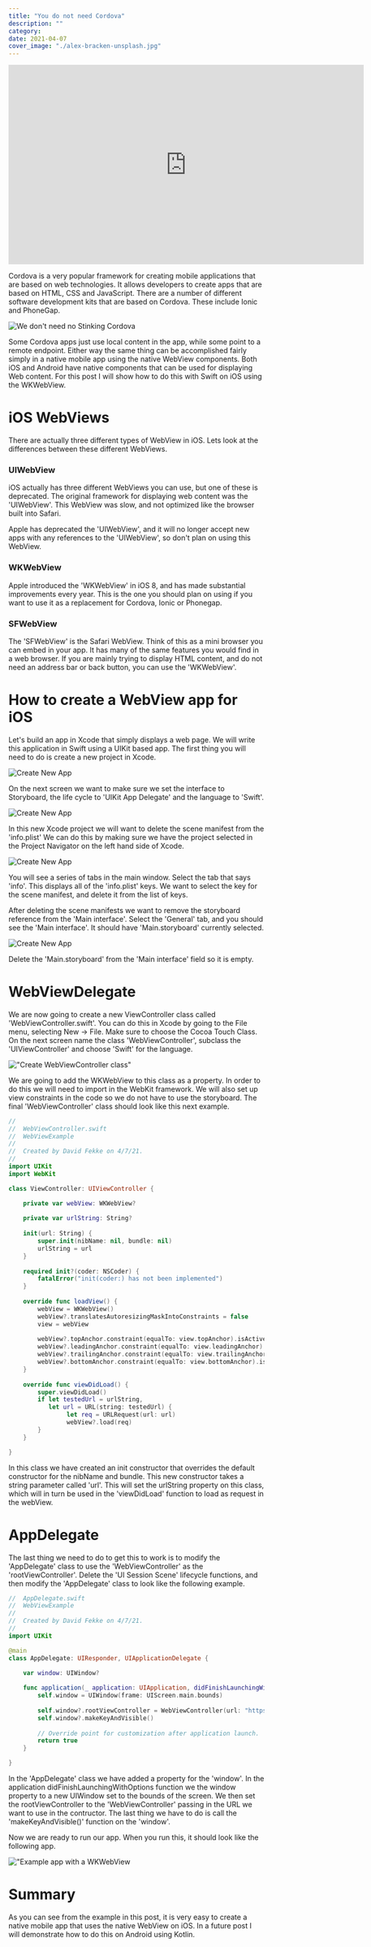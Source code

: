```yaml
---
title: "You do not need Cordova"
description: ""
category: 
date: 2021-04-07
cover_image: "./alex-bracken-unsplash.jpg"
---
```



<div style="text-align: center">
<iframe width="700" height="393" src="https://youtube.com/embed/VaWiLYJpioQ" frameborder="0" allow="accelerometer; autoplay; encrypted-media; gyroscope; picture-in-picture" allowfullscreen></iframe>
</div>

Cordova is a very popular framework for creating mobile applications that are based on web technologies. It allows developers to create apps that are based on HTML, CSS and JavaScript. There are a number of different software development kits that are based on Cordova. These include Ionic and PhoneGap.

![We don't need no Stinking Cordova](../../../static/stinking.cordova.jpg "Stinking Cordova")

Some Cordova apps just use local content in the app, while some point to a remote endpoint. Either way the same thing can be accomplished fairly simply in a native mobile app using the native WebView components. Both iOS and Android have native components that can be used for displaying Web content. For this post I will show how to do this with Swift on iOS using the WKWebView.

# iOS WebViews

There are actually three different types of WebView in iOS. Lets look at the differences between these different WebViews.

### UIWebView

iOS actually has three different WebViews you can use, but one of these is deprecated. The original framework for displaying web content was the 'UIWebView'. This WebView was slow, and not optimized like the browser built into Safari. 

Apple has deprecated the 'UIWebView', and it will no longer accept new apps with any references to the 'UIWebView', so don't plan on using this WebView.

### WKWebView

Apple introduced the 'WKWebView' in iOS 8, and has made substantial improvements every year. This is the one you should plan on using if you want to use it as a replacement for Cordova, Ionic or Phonegap.

### SFWebView

The 'SFWebView' is the Safari WebView. Think of this as a mini browser you can embed in your app. It has many of the same features you would find in a web browser. If you are mainly trying to display HTML content, and do not need an address bar or back button, you can use the 'WKWebView'.

# How to create a WebView app for iOS

Let's build an app in Xcode that simply displays a web page. We will write this application in Swift using a UIKit based app. The first thing you will need to do is create a new project in Xcode.

![Create New App](./createnewapp.png)

On the next screen we want to make sure we set the interface to Storyboard, the life cycle to 'UIKit App Delegate' and the language to 'Swift'.

![Create New App](./chooseuikitapp.png)

In this new Xcode project we will want to delete the scene manifest from the 'info.plist' We can do this by making sure we have the project selected in the Project Navigator on the left hand side of Xcode. 

![Create New App](./deletescenemanifestfrominfoplist.png)

You will see a series of tabs in the main window. Select the tab that says 'info'. This displays all of the 'info.plist' keys. We want to select the key for the scene manifest, and delete it from the list of keys.

After deleting the scene manifests we want to remove the storyboard reference from the 'Main interface'. Select the 'General' tab, and you should see the 'Main interface'. It should have 'Main.storyboard' currently selected.  

![Create New App](./deletemainstoryboardreference.png)

Delete the 'Main.storyboard' from the 'Main interface' field so it is empty.

# WebViewDelegate

We are now going to create a new ViewController class called 'WebViewController.swift'. You can do this in Xcode by going to the File menu, selecting New -> File. Make sure to choose the Cocoa Touch Class. On the next screen name the class 'WebViewController', subclass the 'UIViewController' and choose 'Swift' for the language.

!["Create WebViewController class"](./createwebviewcontrollerswiftclass.png)

We are going to add the WKWebView to this class as a property. In order to do this we will need to import in the WebKit framework. We will also set up view constraints in the code so we do not have to use the storyboard. The final 'WebViewController' class should look like this next example.

```swift
//
//  WebViewController.swift
//  WebViewExample
//
//  Created by David Fekke on 4/7/21.
//
import UIKit
import WebKit

class ViewController: UIViewController {

    private var webView: WKWebView?
    
    private var urlString: String?
    
    init(url: String) {
        super.init(nibName: nil, bundle: nil)
        urlString = url
    }
    
    required init?(coder: NSCoder) {
        fatalError("init(coder:) has not been implemented")
    }
    
    override func loadView() {
        webView = WKWebView()
        webView?.translatesAutoresizingMaskIntoConstraints = false
        view = webView
        
        webView?.topAnchor.constraint(equalTo: view.topAnchor).isActive = true
        webView?.leadingAnchor.constraint(equalTo: view.leadingAnchor).isActive = true
        webView?.trailingAnchor.constraint(equalTo: view.trailingAnchor).isActive = true
        webView?.bottomAnchor.constraint(equalTo: view.bottomAnchor).isActive = true
    }
    
    override func viewDidLoad() {
        super.viewDidLoad()
        if let testedUrl = urlString,
           let url = URL(string: testedUrl) {
                let req = URLRequest(url: url)
                webView?.load(req)
        }
    }

}
```

In this class we have created an init constructor that overrides the default constructor for the nibName and bundle. This new constructor takes a string parameter called 'url'. This will set the urlString property on this class, which will in turn be used in the 'viewDidLoad' function to load as request in the webView.

# AppDelegate

The last thing we need to do to get this to work is to modify the 'AppDelegate' class to use the 'WebViewController' as the 'rootViewController'. Delete the 'UI Session Scene' lifecycle functions, and then modify the 'AppDelegate' class to look like the following example.

```swift
//  AppDelegate.swift
//  WebViewExample
//
//  Created by David Fekke on 4/7/21.
//
import UIKit

@main
class AppDelegate: UIResponder, UIApplicationDelegate {

    var window: UIWindow?
    
    func application(_ application: UIApplication, didFinishLaunchingWithOptions launchOptions: [UIApplication.LaunchOptionsKey: Any]?) -> Bool {
        self.window = UIWindow(frame: UIScreen.main.bounds)
        
        self.window?.rootViewController = WebViewController(url: "https://fek.io")
        self.window?.makeKeyAndVisible()
        
        // Override point for customization after application launch.
        return true
    }

}
```

In the 'AppDelegate' class we have added a property for the 'window'. In the application didFinishLaunchingWithOptions function we the window property to a new UIWindow set to the bounds of the screen. We then set the rootViewController to the 'WebViewController' passing in the URL we want to use in the contructor. The last thing we have to do is call the 'makeKeyAndVisible()' function on the 'window'.

Now we are ready to run our app. When you run this, it should look like the following app.

!["Example app with a WKWebView](./webviewapponiphone.jpg)

# Summary

As you can see from the example in this post, it is very easy to create a native mobile app that uses the native WebView on iOS. In a future post I will demonstrate how to do this on Android using Kotlin.